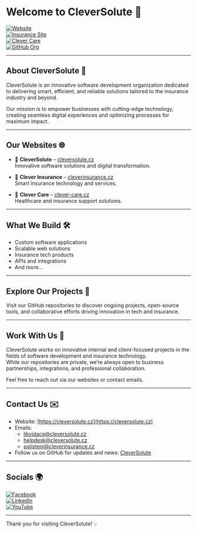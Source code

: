 # Welcome to CleverSolute 👋

[![Website](https://img.shields.io/website?url=https%3A%2F%2Fcleversolute.cz&style=flat-square&logo=google-chrome&color=blue)](https://cleversolute.cz)  
[![Insurance Site](https://img.shields.io/website?url=https%3A%2F%2Fcleverinsurance.cz&style=flat-square&logo=insurance&color=orange)](https://cleverinsurance.cz)  
[![Clever Care](https://img.shields.io/website?url=https%3A%2F%2Fclever-care.cz&style=flat-square&logo=healthcare&color=green)](https://clever-care.cz)  
[![GitHub Org](https://img.shields.io/badge/organization-CleverSolute-00ADEF?style=flat-square&logo=github)](https://github.com/CleverSolute)

---

## About CleverSolute 🚀

CleverSolute is an innovative software development organization dedicated to delivering smart, efficient, and reliable solutions tailored to the insurance industry and beyond.

Our mission is to empower businesses with cutting-edge technology, creating seamless digital experiences and optimizing processes for maximum impact.

---

## Our Websites 🌐

- 🔹 **CleverSolute** – [cleversolute.cz](https://cleversolute.cz)  
  Innovative software solutions and digital transformation.

- 🔹 **Clever Insurance** – [cleverinsurance.cz](https://cleverinsurance.cz)  
  Smart insurance technology and services.

- 🔹 **Clever Care** – [clever-care.cz](https://clever-care.cz)  
  Healthcare and insurance support solutions.

---

## What We Build 🛠️

- Custom software applications  
- Scalable web solutions  
- Insurance tech products  
- APIs and integrations  
- And more...

---

## Explore Our Projects 📂

Visit our GitHub repositories to discover ongoing projects, open-source tools, and collaborative efforts driving innovation in tech and insurance.

---

## Work With Us 🤝

CleverSolute works on innovative internal and client-focused projects in the fields of software development and insurance technology.  
While our repositories are private, we’re always open to business partnerships, integrations, and professional collaboration.

Feel free to reach out via our websites or contact emails.

---

## Contact Us ✉️

- Website: [https://cleversolute.cz](https://cleversolute.cz)  
- Emails:  
  - [likvidace@cleversolute.cz](mailto:likvidace@cleversolute.cz)  
  - [helpdesk@cleversolute.cz](mailto:helpdesk@cleversolute.cz)  
  - [pojisteni@cleverinsurance.cz](mailto:pojisteni@cleverinsurance.cz)  
- Follow us on GitHub for updates and news: [CleverSolute](https://github.com/CleverSolute)

---

## Socials 🌍

[![Facebook](https://img.shields.io/badge/Facebook-1877F2?style=flat-square&logo=facebook&logoColor=white)](https://www.facebook.com/profile.php?id=100078712465874)  
[![LinkedIn](https://img.shields.io/badge/LinkedIn-0A66C2?style=flat-square&logo=linkedin&logoColor=white)](https://www.linkedin.com/company/cleversolute)  
[![YouTube](https://img.shields.io/badge/YouTube-FF0000?style=flat-square&logo=youtube&logoColor=white)](https://www.youtube.com/channel/UCLntBVuW0A6tXxsHnz3-CXw)

---

Thank you for visiting CleverSolute! 💡
